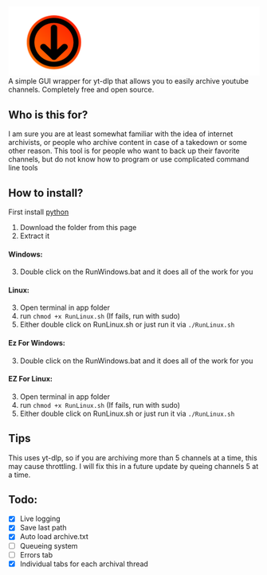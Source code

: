 <img src="title.png" width="800">
A simple GUI wrapper for yt-dlp that allows you to easily archive youtube channels. Completely free and open source.

## Who is this for?
I am sure you are at least somewhat familiar with the idea of internet archivists, or people who archive content in case of a takedown or some other reason. This tool is for people who want to back up their favorite channels, but do not know how to program or use complicated command line tools

## How to install?
First install [python](https://python.org/downloads)

1. Download the folder from this page
2. Extract it

#### Windows:
3. Double click on the RunWindows.bat and it does all of the work for you

#### Linux:
3. Open terminal in app folder
4. run `chmod +x RunLinux.sh` (If fails, run with sudo)
5. Either double click on RunLinux.sh or just run it via `./RunLinux.sh`

#### Ez For Windows:
3. Double click on the RunWindows.bat and it does all of the work for you

#### EZ For Linux:
3. Open terminal in app folder
4. run `chmod +x RunLinux.sh` (If fails, run with sudo)
5. Either double click on RunLinux.sh or just run it via `./RunLinux.sh`

## Tips
This uses yt-dlp, so if you are archiving more than 5 channels at a time, this may cause throttling. I will fix this in a future update by queing channels 5 at a time.

## Todo:
* [x] Live logging
* [x] Save last path
* [x] Auto load archive.txt
* [ ] Queueing system
* [ ] Errors tab
* [X] Individual tabs for each archival thread
